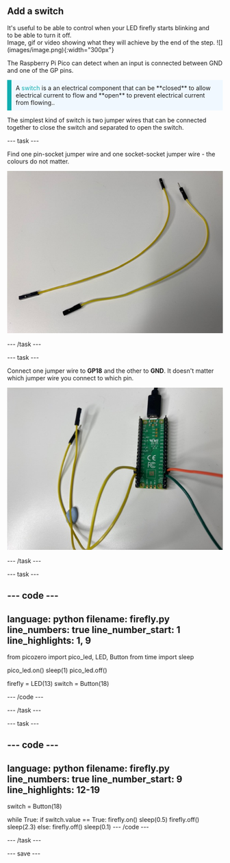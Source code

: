 ## Add a switch

<div style="display: flex; flex-wrap: wrap">
<div style="flex-basis: 200px; flex-grow: 1; margin-right: 15px;">
It's useful to be able to control when your LED firefly starts blinking and to be able to turn it off. 
</div>
<div>
Image, gif or video showing what they will achieve by the end of the step. ![](images/image.png){:width="300px"}
</div>
</div>

The Raspberry Pi Pico can detect when an input is connected between GND and one of the GP pins.

<p style='border-left: solid; border-width:10px; border-color: #0faeb0; background-color: aliceblue; padding: 10px;'>
A <span style="color: #0faeb0">switch</span> is a an electrical component that can be **closed** to allow electrical current to flow and **open** to prevent electrical current from flowing.</span>.
</p> 

The simplest kind of switch is two jumper wires that can be connected together to close the switch and separated to open the switch. 

--- task ---

Find one pin-socket jumper wire and one socket-socket jumper wire - the colours do not matter. 

![One pin-socket and one socket-socket jumper wire](images/jumper-wires.jpg)

--- /task ---

--- task ---

Connect one jumper wire to **GP18** and the other to **GND**. It doesn't matter which jumper wire you connect to which pin. 

![Two jumper wires are attached to the GP18 and the GND pins of the Raspberry Pi Pico.](images/switch-wires.jpg)

--- /task ---

--- task ---

--- code ---
---
language: python
filename: firefly.py
line_numbers: true
line_number_start: 1
line_highlights: 1, 9
---
from picozero import pico_led, LED, Button
from time import sleep

pico_led.on()
sleep(1)
pico_led.off()

firefly = LED(13)
switch = Button(18)

--- /code ---

--- /task ---

--- task ---

--- code ---
---
language: python
filename: firefly.py
line_numbers: true
line_number_start: 9
line_highlights: 12-19
---
switch = Button(18)

while True:
    if switch.value == True:
        firefly.on()
        sleep(0.5)
        firefly.off()
        sleep(2.3)
    else:
        firefly.off()
        sleep(0.1)
--- /code ---

--- /task ---

--- save ---